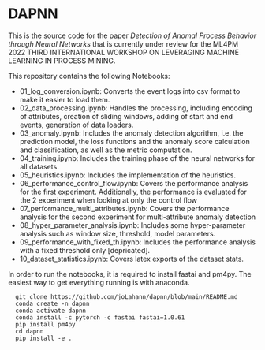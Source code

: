 # DAPNN

This is the source code for the paper _Detection of Anomal Process Behavior through Neural Networks_ that is currently under review for the ML4PM 2022
THIRD INTERNATIONAL WORKSHOP ON LEVERAGING MACHINE LEARNING IN PROCESS MINING. 

This repository contains the following Notebooks:
- 01_log_conversion.ipynb: Converts the event logs into csv format to make it easier to load them.
- 02_data_processing.ipynb: Handles the processing, including encoding of attributes, creation of sliding windows, adding of start and end events, generation of data loaders.
- 03_anomaly.ipynb: Includes the anomaly detection algorithm, i.e. the prediction model, the loss functions and the anomaly score calculation and classification, as well as the metric computation.
- 04_training.ipynb: Includes the training phase of the neural networks for all datasets.
- 05_heuristics.ipynb: Includes the implementation of the heuristics.
- 06_performance_control_flow.ipynb: Covers the performance analysis for the first experiment. Additionally, the performance is evaluated for the 2 experiment when looking at only the control flow
- 07_performance_multi_attributes.ipynb: Covers the performance analysis for the second experiment for multi-attribute anomaly detection
- 08_hyper_parameter_analysis.ipynb: Includes some hyper-parameter analysis such as window size, threshold, model parameters.
- 09_performance_with_fixed_th.ipynb: Includes the performance analysis with a fixed threshold only [depricated].
- 10_dataset_statistics.ipynb: Covers latex exports of the dataset stats.

In order to run the notebooks, it is required to install fastai and pm4py. The easiest way to get everything running is with anaconda.
```
  git clone https://github.com/joLahann/dapnn/blob/main/README.md
  conda create -n dapnn 
  conda activate dapnn
  conda install -c pytorch -c fastai fastai=1.0.61
  pip install pm4py
  cd dapnn
  pip install -e . 
```


